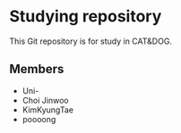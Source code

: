 Studying repository
===================

This Git repository is for study in CAT&DOG.

Members
-------

* Uni-
* Choi Jinwoo
* KimKyungTae
* poooong
